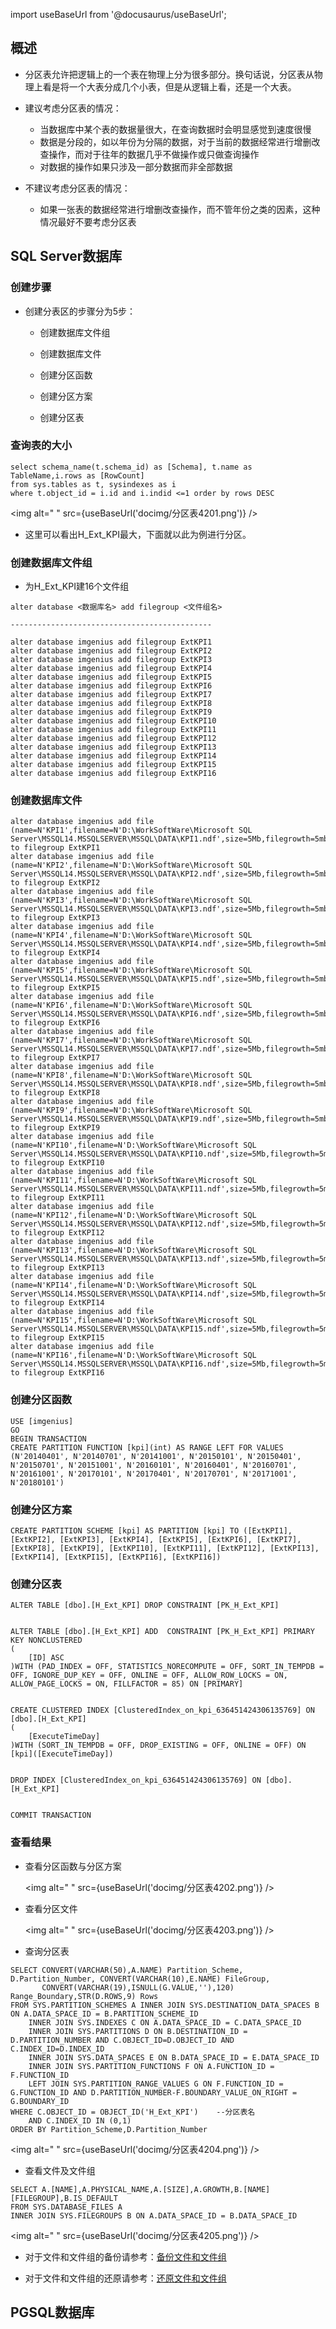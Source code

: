 
import useBaseUrl from '@docusaurus/useBaseUrl';

## 概述

* 分区表允许把逻辑上的一个表在物理上分为很多部分。换句话说，分区表从物理上看是将一个大表分成几个小表，但是从逻辑上看，还是一个大表。

* 建议考虑分区表的情况：
  * 当数据库中某个表的数据量很大，在查询数据时会明显感觉到速度很慢
  * 数据是分段的，如以年份为分隔的数据，对于当前的数据经常进行增删改查操作，而对于往年的数据几乎不做操作或只做查询操作
  * 对数据的操作如果只涉及一部分数据而非全部数据

* 不建议考虑分区表的情况：
  * 如果一张表的数据经常进行增删改查操作，而不管年份之类的因素，这种情况最好不要考虑分区表

## SQL Server数据库

### 创建步骤

* 创建分表区的步骤分为5步：

  * 创建数据库文件组

  * 创建数据库文件

  * 创建分区函数

  * 创建分区方案

  * 创建分区表

### 查询表的大小

```
select schema_name(t.schema_id) as [Schema], t.name as TableName,i.rows as [RowCount]
from sys.tables as t, sysindexes as i
where t.object_id = i.id and i.indid <=1 order by rows DESC
```

<img alt=" " src={useBaseUrl('docimg/分区表4201.png')} />

* 这里可以看出H_Ext_KPI最大，下面就以此为例进行分区。

### 创建数据库文件组

* 为H_Ext_KPI建16个文件组

```
alter database <数据库名> add filegroup <文件组名>

---------------------------------------------

alter database imgenius add filegroup ExtKPI1
alter database imgenius add filegroup ExtKPI2
alter database imgenius add filegroup ExtKPI3
alter database imgenius add filegroup ExtKPI4
alter database imgenius add filegroup ExtKPI5
alter database imgenius add filegroup ExtKPI6
alter database imgenius add filegroup ExtKPI7
alter database imgenius add filegroup ExtKPI8
alter database imgenius add filegroup ExtKPI9
alter database imgenius add filegroup ExtKPI10
alter database imgenius add filegroup ExtKPI11
alter database imgenius add filegroup ExtKPI12
alter database imgenius add filegroup ExtKPI13
alter database imgenius add filegroup ExtKPI14
alter database imgenius add filegroup ExtKPI15
alter database imgenius add filegroup ExtKPI16
```

### 创建数据库文件

```
alter database imgenius add file 
(name=N'KPI1',filename=N'D:\WorkSoftWare\Microsoft SQL Server\MSSQL14.MSSQLSERVER\MSSQL\DATA\KPI1.ndf',size=5Mb,filegrowth=5mb)
to filegroup ExtKPI1
alter database imgenius add file 
(name=N'KPI2',filename=N'D:\WorkSoftWare\Microsoft SQL Server\MSSQL14.MSSQLSERVER\MSSQL\DATA\KPI2.ndf',size=5Mb,filegrowth=5mb)
to filegroup ExtKPI2
alter database imgenius add file 
(name=N'KPI3',filename=N'D:\WorkSoftWare\Microsoft SQL Server\MSSQL14.MSSQLSERVER\MSSQL\DATA\KPI3.ndf',size=5Mb,filegrowth=5mb)
to filegroup ExtKPI3
alter database imgenius add file 
(name=N'KPI4',filename=N'D:\WorkSoftWare\Microsoft SQL Server\MSSQL14.MSSQLSERVER\MSSQL\DATA\KPI4.ndf',size=5Mb,filegrowth=5mb)
to filegroup ExtKPI4
alter database imgenius add file 
(name=N'KPI5',filename=N'D:\WorkSoftWare\Microsoft SQL Server\MSSQL14.MSSQLSERVER\MSSQL\DATA\KPI5.ndf',size=5Mb,filegrowth=5mb)
to filegroup ExtKPI5
alter database imgenius add file 
(name=N'KPI6',filename=N'D:\WorkSoftWare\Microsoft SQL Server\MSSQL14.MSSQLSERVER\MSSQL\DATA\KPI6.ndf',size=5Mb,filegrowth=5mb)
to filegroup ExtKPI6
alter database imgenius add file 
(name=N'KPI7',filename=N'D:\WorkSoftWare\Microsoft SQL Server\MSSQL14.MSSQLSERVER\MSSQL\DATA\KPI7.ndf',size=5Mb,filegrowth=5mb)
to filegroup ExtKPI7
alter database imgenius add file 
(name=N'KPI8',filename=N'D:\WorkSoftWare\Microsoft SQL Server\MSSQL14.MSSQLSERVER\MSSQL\DATA\KPI8.ndf',size=5Mb,filegrowth=5mb)
to filegroup ExtKPI8
alter database imgenius add file 
(name=N'KPI9',filename=N'D:\WorkSoftWare\Microsoft SQL Server\MSSQL14.MSSQLSERVER\MSSQL\DATA\KPI9.ndf',size=5Mb,filegrowth=5mb)
to filegroup ExtKPI9
alter database imgenius add file 
(name=N'KPI10',filename=N'D:\WorkSoftWare\Microsoft SQL Server\MSSQL14.MSSQLSERVER\MSSQL\DATA\KPI10.ndf',size=5Mb,filegrowth=5mb)
to filegroup ExtKPI10
alter database imgenius add file 
(name=N'KPI11',filename=N'D:\WorkSoftWare\Microsoft SQL Server\MSSQL14.MSSQLSERVER\MSSQL\DATA\KPI11.ndf',size=5Mb,filegrowth=5mb)
to filegroup ExtKPI11
alter database imgenius add file 
(name=N'KPI12',filename=N'D:\WorkSoftWare\Microsoft SQL Server\MSSQL14.MSSQLSERVER\MSSQL\DATA\KPI12.ndf',size=5Mb,filegrowth=5mb)
to filegroup ExtKPI12
alter database imgenius add file 
(name=N'KPI13',filename=N'D:\WorkSoftWare\Microsoft SQL Server\MSSQL14.MSSQLSERVER\MSSQL\DATA\KPI13.ndf',size=5Mb,filegrowth=5mb)
to filegroup ExtKPI13
alter database imgenius add file 
(name=N'KPI14',filename=N'D:\WorkSoftWare\Microsoft SQL Server\MSSQL14.MSSQLSERVER\MSSQL\DATA\KPI14.ndf',size=5Mb,filegrowth=5mb)
to filegroup ExtKPI14
alter database imgenius add file 
(name=N'KPI15',filename=N'D:\WorkSoftWare\Microsoft SQL Server\MSSQL14.MSSQLSERVER\MSSQL\DATA\KPI15.ndf',size=5Mb,filegrowth=5mb)
to filegroup ExtKPI15
alter database imgenius add file 
(name=N'KPI16',filename=N'D:\WorkSoftWare\Microsoft SQL Server\MSSQL14.MSSQLSERVER\MSSQL\DATA\KPI16.ndf',size=5Mb,filegrowth=5mb)
to filegroup ExtKPI16
```

### 创建分区函数

```
USE [imgenius]
GO
BEGIN TRANSACTION
CREATE PARTITION FUNCTION [kpi](int) AS RANGE LEFT FOR VALUES (N'20140401', N'20140701', N'20141001', N'20150101', N'20150401', N'20150701', N'20151001', N'20160101', N'20160401', N'20160701', N'20161001', N'20170101', N'20170401', N'20170701', N'20171001', N'20180101')
```

### 创建分区方案

```
CREATE PARTITION SCHEME [kpi] AS PARTITION [kpi] TO ([ExtKPI1], [ExtKPI2], [ExtKPI3], [ExtKPI4], [ExtKPI5], [ExtKPI6], [ExtKPI7], [ExtKPI8], [ExtKPI9], [ExtKPI10], [ExtKPI11], [ExtKPI12], [ExtKPI13], [ExtKPI14], [ExtKPI15], [ExtKPI16], [ExtKPI16])
```

### 创建分区表

```
ALTER TABLE [dbo].[H_Ext_KPI] DROP CONSTRAINT [PK_H_Ext_KPI]


ALTER TABLE [dbo].[H_Ext_KPI] ADD  CONSTRAINT [PK_H_Ext_KPI] PRIMARY KEY NONCLUSTERED 
(
	[ID] ASC
)WITH (PAD_INDEX = OFF, STATISTICS_NORECOMPUTE = OFF, SORT_IN_TEMPDB = OFF, IGNORE_DUP_KEY = OFF, ONLINE = OFF, ALLOW_ROW_LOCKS = ON, ALLOW_PAGE_LOCKS = ON, FILLFACTOR = 85) ON [PRIMARY]


CREATE CLUSTERED INDEX [ClusteredIndex_on_kpi_636451424306135769] ON [dbo].[H_Ext_KPI]
(
	[ExecuteTimeDay]
)WITH (SORT_IN_TEMPDB = OFF, DROP_EXISTING = OFF, ONLINE = OFF) ON [kpi]([ExecuteTimeDay])


DROP INDEX [ClusteredIndex_on_kpi_636451424306135769] ON [dbo].[H_Ext_KPI]


COMMIT TRANSACTION

```

### 查看结果

* 查看分区函数与分区方案

  <img alt=" " src={useBaseUrl('docimg/分区表4202.png')} />

* 查看分区文件

  <img alt=" " src={useBaseUrl('docimg/分区表4203.png')} />

* 查询分区表

```
SELECT CONVERT(VARCHAR(50),A.NAME) Partition_Scheme, D.Partition_Number, CONVERT(VARCHAR(10),E.NAME) FileGroup,
       CONVERT(VARCHAR(19),ISNULL(G.VALUE,''),120) Range_Boundary,STR(D.ROWS,9) Rows
FROM SYS.PARTITION_SCHEMES A INNER JOIN SYS.DESTINATION_DATA_SPACES B ON A.DATA_SPACE_ID = B.PARTITION_SCHEME_ID
    INNER JOIN SYS.INDEXES C ON A.DATA_SPACE_ID = C.DATA_SPACE_ID
    INNER JOIN SYS.PARTITIONS D ON B.DESTINATION_ID = D.PARTITION_NUMBER AND C.OBJECT_ID=D.OBJECT_ID AND C.INDEX_ID=D.INDEX_ID
    INNER JOIN SYS.DATA_SPACES E ON B.DATA_SPACE_ID = E.DATA_SPACE_ID
    INNER JOIN SYS.PARTITION_FUNCTIONS F ON A.FUNCTION_ID = F.FUNCTION_ID
    LEFT JOIN SYS.PARTITION_RANGE_VALUES G ON F.FUNCTION_ID = G.FUNCTION_ID AND D.PARTITION_NUMBER-F.BOUNDARY_VALUE_ON_RIGHT = G.BOUNDARY_ID
WHERE C.OBJECT_ID = OBJECT_ID('H_Ext_KPI')    --分区表名
    AND C.INDEX_ID IN (0,1)
ORDER BY Partition_Scheme,D.Partition_Number
```

<img alt=" " src={useBaseUrl('docimg/分区表4204.png')} />

* 查看文件及文件组

```
SELECT A.[NAME],A.PHYSICAL_NAME,A.[SIZE],A.GROWTH,B.[NAME] [FILEGROUP],B.IS_DEFAULT
FROM SYS.DATABASE_FILES A 
INNER JOIN SYS.FILEGROUPS B ON A.DATA_SPACE_ID = B.DATA_SPACE_ID
```

<img alt=" " src={useBaseUrl('docimg/分区表4205.png')} />

* 对于文件和文件组的备份请参考：[备份文件和文件组](https://learn.microsoft.com/zh-cn/SQL/relational-databases/backup-restore/back-up-files-and-filegroups-sql-server?view=sql-server-2017)

* 对于文件和文件组的还原请参考：[还原文件和文件组](https://learn.microsoft.com/zh-cn/sql/relational-databases/backup-restore/restore-files-and-filegroups-sql-server?view=sql-server-2017)

## PGSQL数据库